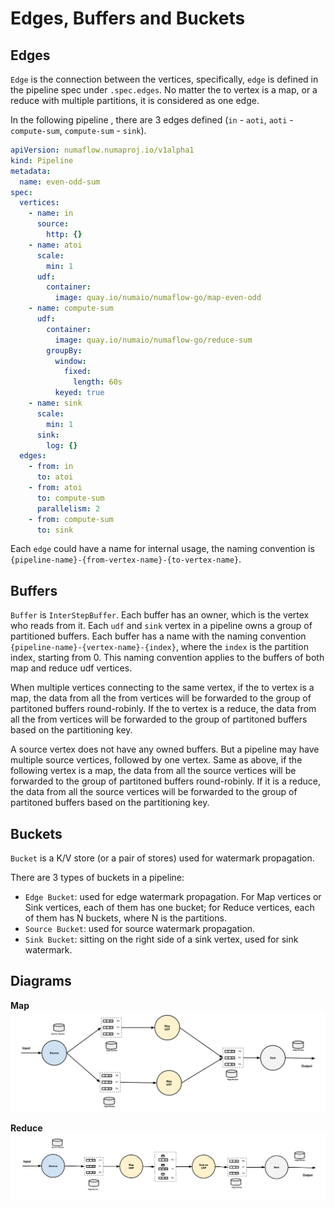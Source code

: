 # Edges, Buffers and Buckets

## Edges

`Edge` is the connection between the vertices, specifically, `edge` is defined in the pipeline spec under `.spec.edges`. No matter the to vertex is a map, or a reduce with multiple partitions, it is considered as one edge.

In the following pipeline , there are 3 edges defined (`in` - `aoti`, `aoti` - `compute-sum`, `compute-sum` - `sink`).

```yaml
apiVersion: numaflow.numaproj.io/v1alpha1
kind: Pipeline
metadata:
  name: even-odd-sum
spec:
  vertices:
    - name: in
      source:
        http: {}
    - name: atoi
      scale:
        min: 1
      udf:
        container:
          image: quay.io/numaio/numaflow-go/map-even-odd
    - name: compute-sum
      udf:
        container:
          image: quay.io/numaio/numaflow-go/reduce-sum
        groupBy:
          window:
            fixed:
              length: 60s
          keyed: true
    - name: sink
      scale:
        min: 1
      sink:
        log: {}
  edges:
    - from: in
      to: atoi
    - from: atoi
      to: compute-sum
      parallelism: 2
    - from: compute-sum
      to: sink
```

Each `edge` could have a name for internal usage, the naming convention is `{pipeline-name}-{from-vertex-name}-{to-vertex-name}`.

## Buffers

`Buffer` is `InterStepBuffer`. Each buffer has an owner, which is the vertex who reads from it. Each `udf` and `sink` vertex in a pipeline owns a group of partitioned buffers. Each buffer has a name with the naming convention `{pipeline-name}-{vertex-name}-{index}`, where the `index` is the partition index, starting from 0. This naming convention applies to the buffers of both map and reduce udf vertices.

When multiple vertices connecting to the same vertex, if the to vertex is a map, the data from all the from vertices will be forwarded to the group of partitoned buffers round-robinly. If the to vertex is a reduce, the data from all the from vertices will be forwarded to the group of partitoned buffers based on the partitioning key.

A source vertex does not have any owned buffers. But a pipeline may have multiple source vertices, followed by one vertex. Same as above, if the following vertex is a map, the data from all the source vertices will be forwarded to the group of partitoned buffers round-robinly. If it is a reduce, the data from all the source vertices will be forwarded to the group of partitoned buffers based on the partitioning key.

## Buckets

`Bucket` is a K/V store (or a pair of stores) used for watermark propagation.

There are 3 types of buckets in a pipeline:

- `Edge Bucket`: used for edge watermark propagation. For Map vertices or Sink vertices, each of them has one bucket; for Reduce vertices, each of them has N buckets, where N is the partitions.
- `Source Bucket`: used for source watermark propagation.
- `Sink Bucket`: sitting on the right side of a sink vertex, used for sink watermark.

## Diagrams

**Map**
![Diagram](../assets/map-edges-buffers-buckets.png)

**Reduce**
![Diagram](../assets/reduce-edges-buffers-buckets.png)
